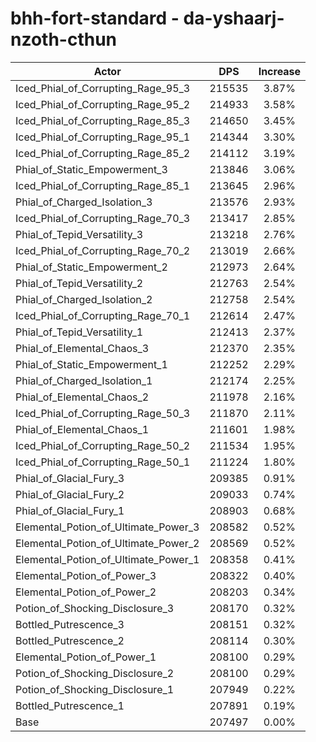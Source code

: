 # bhh-fort-standard - da-yshaarj-nzoth-cthun
| Actor | DPS | Increase |
|---|:---:|:---:|
|Iced_Phial_of_Corrupting_Rage_95_3|215535|3.87%|
|Iced_Phial_of_Corrupting_Rage_95_2|214933|3.58%|
|Iced_Phial_of_Corrupting_Rage_85_3|214650|3.45%|
|Iced_Phial_of_Corrupting_Rage_95_1|214344|3.30%|
|Iced_Phial_of_Corrupting_Rage_85_2|214112|3.19%|
|Phial_of_Static_Empowerment_3|213846|3.06%|
|Iced_Phial_of_Corrupting_Rage_85_1|213645|2.96%|
|Phial_of_Charged_Isolation_3|213576|2.93%|
|Iced_Phial_of_Corrupting_Rage_70_3|213417|2.85%|
|Phial_of_Tepid_Versatility_3|213218|2.76%|
|Iced_Phial_of_Corrupting_Rage_70_2|213019|2.66%|
|Phial_of_Static_Empowerment_2|212973|2.64%|
|Phial_of_Tepid_Versatility_2|212763|2.54%|
|Phial_of_Charged_Isolation_2|212758|2.54%|
|Iced_Phial_of_Corrupting_Rage_70_1|212614|2.47%|
|Phial_of_Tepid_Versatility_1|212413|2.37%|
|Phial_of_Elemental_Chaos_3|212370|2.35%|
|Phial_of_Static_Empowerment_1|212252|2.29%|
|Phial_of_Charged_Isolation_1|212174|2.25%|
|Phial_of_Elemental_Chaos_2|211978|2.16%|
|Iced_Phial_of_Corrupting_Rage_50_3|211870|2.11%|
|Phial_of_Elemental_Chaos_1|211601|1.98%|
|Iced_Phial_of_Corrupting_Rage_50_2|211534|1.95%|
|Iced_Phial_of_Corrupting_Rage_50_1|211224|1.80%|
|Phial_of_Glacial_Fury_3|209385|0.91%|
|Phial_of_Glacial_Fury_2|209033|0.74%|
|Phial_of_Glacial_Fury_1|208903|0.68%|
|Elemental_Potion_of_Ultimate_Power_3|208582|0.52%|
|Elemental_Potion_of_Ultimate_Power_2|208569|0.52%|
|Elemental_Potion_of_Ultimate_Power_1|208358|0.41%|
|Elemental_Potion_of_Power_3|208322|0.40%|
|Elemental_Potion_of_Power_2|208203|0.34%|
|Potion_of_Shocking_Disclosure_3|208170|0.32%|
|Bottled_Putrescence_3|208151|0.32%|
|Bottled_Putrescence_2|208114|0.30%|
|Elemental_Potion_of_Power_1|208100|0.29%|
|Potion_of_Shocking_Disclosure_2|208100|0.29%|
|Potion_of_Shocking_Disclosure_1|207949|0.22%|
|Bottled_Putrescence_1|207891|0.19%|
|Base|207497|0.00%|
